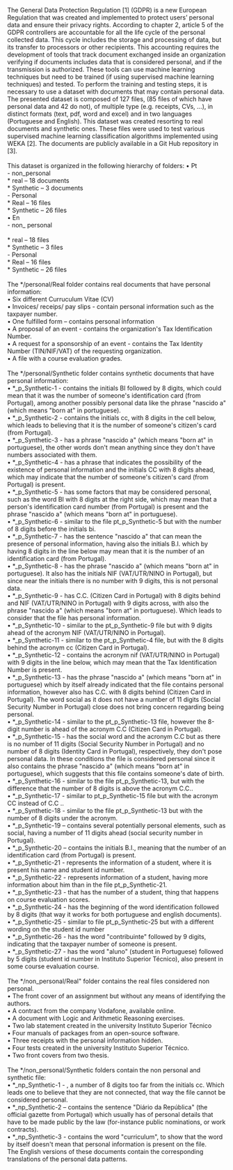 ﻿The General Data Protection Regulation [1] (GDPR) is a new European Regulation that was created and implemented to protect users’ personal data and ensure their privacy rights. 
According to chapter 2, article 5 of the GDPR controllers are accountable for all the life cycle of the personal collected data. This cycle includes the storage and processing of data, but its transfer to processors or other recipients. 
This accounting requires the development of tools that track document exchanged inside an organization verifying if documents includes data that is considered personal, and if the transmission is authorized.
These tools can use machine learning techniques but need to be trained (if using supervised machine learning techniques) and tested. To perform the training and testing steps, it is necessary to use a dataset with documents that may contain personal data.
The presented dataset is composed of 127 files, (85 files of which have personal data and 42 do not), of multiple type (e.g. receipts, CVs, …), in distinct formats (text, pdf, word and excel) and in two languages (Portuguese and English). This dataset was created resorting to real documents and synthetic ones.
These files were used to test various supervised machine learning classification algorithms implemented using WEKA [2].
The documents are publicly available in a Git Hub repository in [3].
<br />
<br />
This dataset is organized in the following hierarchy of folders:
•	Pt <br />
	-	non_personal <br />	
		*	real – 18 documents <br />
		*	Synthetic – 3 documents <br />
	-	Personal <br />
		*	Real – 16 files <br />
		*	Synthetic – 26 files <br />
•	En <br />
	-	non_ personal <br />	
		*	real – 18 files <br />
		*	Synthetic – 3 files <br />
	-	Personal <br />
		*	Real – 16 files <br />
		*	Synthetic – 26 files <br />
<br />
The */personal/Real folder contains real documents that have personal information:<br />
•	Six different Curruculum Vitae (CV)<br />
•	Invoices/ receips/ pay slips - contain personal information such as the taxpayer number.<br />
•	One fulfilled form – contains personal information<br />
•	A proposal of an event - contains the organization's Tax Identification Number.<br />
•	A request for a sponsorship of an event - contains the Tax Identity Number (TIN/NIF/VAT) of the requesting organization.<br />
•	A file with a course evaluation grades.<br />
<br />
The */personal/Synthetic folder contains synthetic documents that have personal information:<br />
•	*_p_Synthetic-1 - contains the initials BI followed by 8 digits, which could mean that it was the number of someone's identification card (from Portugal), among another possibly personal data like the phrase "nascido a" (which means "born at" in portuguese).<br />
•	*_p_Synthetic-2 -  contains the initials cc, with 8 digits in the cell below, which leads to believing that it is the number of someone's citizen's card (from Portugal).<br />
•	*_p_Synthetic-3 - has a phrase "nascido a" (which means "born at" in portuguese), the other words don't mean anything since they don't have numbers associated with them.<br />
•	*_p_Synthetic-4 - has a phrase that indicates the possibility of the existence of personal information and the initials CC with 8 digits ahead, which may indicate that the number of someone's citizen's card (from Portugal) is present.<br />
•	*_p_Synthetic-5 - has some factors that may be considered personal, such as the word BI with 8 digits at the right side, which may mean that a person's identification card number (from Portugal) is present and the phrase "nascido a" (which means "born at" in portuguese).<br />
•	*_p_Synthetic-6 - similar to the file pt_p_Synthetic-5 but with the number of 8 digits before the initials bi.<br />
•	*_p_Synthetic-7 - has the sentence "nascido a" that can mean the presence of personal information, having also the initials B.I. which by having 8 digits in the line below may mean that it is the number of an identification card (from Portugal).<br />
•	*_p_Synthetic-8 - has the phrase "nascido a" (which means "born at" in portuguese). It also has the initials NIF (VAT/UTR/NINO in Portugal), but since near the initials there is no number with 9 digits, this is not personal data.<br />
•	*_p_Synthetic-9 - has C.C. (Citizen Card in Portugal) with 8 digits behind and NIF (VAT/UTR/NINO in Portugal) with 9 digits across, with also the phrase "nascido a" (which means "born at" in portuguese). Which leads to consider that the file has personal information.<br />
•	*_p_Synthetic-10 - similar to the pt_p_Synthetic-9 file but with 9 digits ahead of the acronym NIF (VAT/UTR/NINO in Portugal).<br />
•	*_p_Synthetic-11 - similar to the pt_p_Synthetic-4 file, but with the 8 digits behind the acronym cc (Citizen Card in Portugal).<br />
•	*_p_Synthetic-12 - contains the acronym nif (VAT/UTR/NINO in Portugal) with 9 digits in the line below, which may mean that the Tax Identification Number is present.<br />
•	*_p_Synthetic-13 - has the phrase "nascido a" (which means "born at" in portuguese) which by itself already indicated that the file contains personal information, however also has C.C. with 8 digits behind (Citizen Card in Portugal). The word social as it does not have a number of 11 digits (Social Security Number in Portugal) close does not bring concern regarding being personal.<br />
•	*_p_Synthetic-14 - similar to the pt_p_Synthetic-13 file, however the 8-digit number is ahead of the acronym C.C (Citizen Card in Portugal).<br />
•	*_p_Synthetic-15 - has the social word and the acronym C.C but as there is no number of 11 digits (Social Security Number in Portugal) and no number of 8 digits (Identity Card in Portugal), respectively, they don't pose personal data. In these conditions the file is considered personal since it also contains the phrase "nascido a" (which means "born at" in portuguese), which suggests that this file contains someone's date of birth.<br />
•	*_p_Synthetic-16 - similar to the file pt_p_Synthetic-13, but with the difference that the number of 8 digits is above the acronym C.C..<br />
•	*_p_Synthetic-17 - similar to pt_p_Synthetic-15 file but with the acronym CC instead of C.C ..<br />
•	*_p_Synthetic-18 - similar to the file pt_p_Synthetic-13 but with the number of 8 digits under the acronym.<br />
•	*_p_Synthetic-19 – contains several potentially personal elements, such as social, having a number of 11 digits ahead (social security number in Portugal).<br />
•	*_p_Synthetic-20 – contains the initials B.I., meaning that the number of an identification card (from Portugal) is present.<br />
•	*_p_Synthetic-21 - represents the information of a student, where it is present his name and student id number.<br />
•	*_p_Synthetic-22 - represents information of a student, having more information about him than in the file pt_p_Synthetic-21.<br />
•	*_p_Synthetic-23 - that has the number of a student, thing that happens on course evaluation scores.<br />
•	*_p_Synthetic-24 - has the beginning of the word identification followed by 8 digits (that way it works for both portuguese and english documents).<br />
•	*_p_Synthetic-25 - similar to file pt_p_Synthetic-25 but with a different wording on the student id number<br />
•	*_p_Synthetic-26 - has the word "contribuinte" followed by 9 digits, indicating that the taxpayer number of someone is present.<br />
•	*_p_Synthetic-27 - has the word "aluno" (student in Portuguese) followed by 5 digits (student id number in Instituto Superior Técnico), also present in some course evaluation course.<br />
<br />
The */non_personal/Real" folder contains the real files considered non personal.<br />
•	The front cover of an assignment but without any means of identifying the authors.<br />
•	A contract from the company Vodafone, available online.<br />
•	A document with Logic and Arithmetic Reasoning exercises.<br />
•	Two lab statement created in the university Instituto Superior Técnico<br />
•	Four manuals of packages from an open-source software.<br />
•	Three receipts with the personal information hidden.<br />
•	Four tests created in the university Instituto Superior Técnico.<br />
•	Two front covers from two thesis.<br />
<br />
The */non_personal/Synthetic folders contain the non personal and synthetic file:<br />
•	*_np_Synthetic-1 - , a number of 8 digits too far from the initials cc. Which leads one to believe that they are not connected, that way the file cannot be considered personal.<br />
•	*_np_Synthetic-2 – contains the sentence "Diário da República" (the official gazette from Portugal) which usually has of personal details that have to be made public by the law (for-instance public nominations, or work contracts).<br />
•	*_np_Synthetic-3 - contains the word "curriculum", to show that the word by itself doesn't mean that personal information is present on the file.<br />
The English versions of these documents contain the corresponding translations of the personal data patterns.<br />
